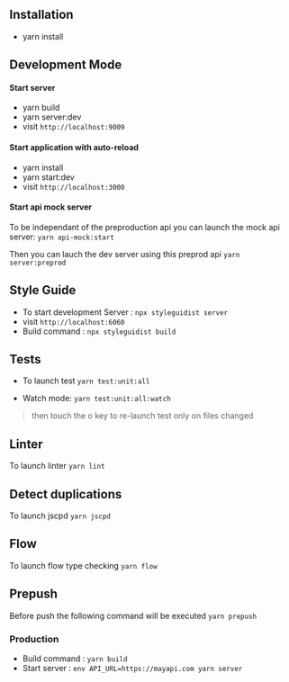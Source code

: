 ## Installation 
*   yarn install

## Development Mode

#### Start server
*   yarn build
*   yarn server:dev
*   visit `http://localhost:9009`


#### Start application with auto-reload
*   yarn install
*   yarn start:dev
*   visit `http://localhost:3000`

#### Start api mock server
To be independant of the preproduction api you can launch the mock api server:
`yarn api-mock:start`

Then you can lauch the dev server using this preprod api
`yarn server:preprod`


## Style Guide
*   To start development Server : `npx styleguidist server`
*   visit `http://localhost:6060`
*   Build command : `npx styleguidist build`

## Tests
- To launch test `yarn test:unit:all`

- Watch mode: `yarn test:unit:all:watch`
> then touch the o key to re-launch test only on files changed

## Linter
To launch linter `yarn lint`

## Detect duplications
To launch jscpd `yarn jscpd`

## Flow
To launch flow type checking `yarn flow`

## Prepush 
Before push the following command will be executed `yarn prepush`

### Production
*   Build command : `yarn build`
*   Start server : `env API_URL=https://mayapi.com yarn server`

